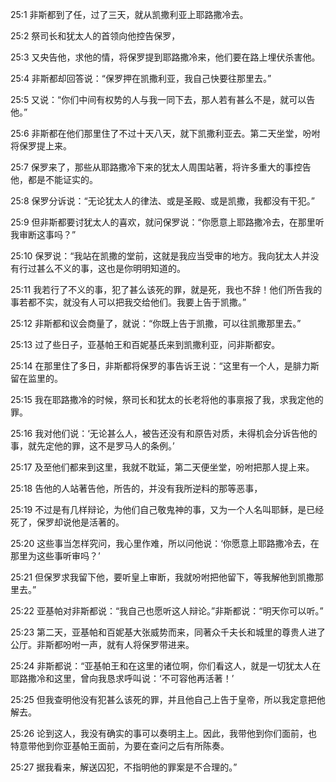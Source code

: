 <a id="1"></a>25:1  非斯都到了任，过了三天，就从凯撒利亚上耶路撒冷去。  

<a id="2"></a>25:2  祭司长和犹太人的首领向他控告保罗，  

<a id="3"></a>25:3  又央告他，求他的情，将保罗提到耶路撒冷来，他们要在路上埋伏杀害他。  

<a id="4"></a>25:4  非斯都却回答说：“保罗押在凯撒利亚，我自己快要往那里去。”  

<a id="5"></a>25:5  又说：“你们中间有权势的人与我一同下去，那人若有甚么不是，就可以告他。”  

<a id="6"></a>25:6  非斯都在他们那里住了不过十天八天，就下凯撒利亚去。第二天坐堂，吩咐将保罗提上来。  

<a id="7"></a>25:7  保罗来了，那些从耶路撒冷下来的犹太人周围站著，将许多重大的事控告他，都是不能证实的。  

<a id="8"></a>25:8  保罗分诉说：“无论犹太人的律法、或是圣殿、或是凯撒，我都没有干犯。”  

<a id="9"></a>25:9  但非斯都要讨犹太人的喜欢，就问保罗说：“你愿意上耶路撒冷去，在那里听我审断这事吗？”  

<a id="10"></a>25:10  保罗说：“我站在凯撒的堂前，这就是我应当受审的地方。我向犹太人并没有行过甚么不义的事，这也是你明明知道的。  

<a id="11"></a>25:11  我若行了不义的事，犯了甚么该死的罪，就是死，我也不辞！他们所告我的事若都不实，就没有人可以把我交给他们。我要上告于凯撒。”  

<a id="12"></a>25:12  非斯都和议会商量了，就说：“你既上告于凯撒，可以往凯撒那里去。”  

<a id="13"></a>25:13  过了些日子，亚基帕王和百妮基氏来到凯撒利亚，问非斯都安。  

<a id="14"></a>25:14  在那里住了多日，非斯都将保罗的事告诉王说：“这里有一个人，是腓力斯留在监里的。  

<a id="15"></a>25:15  我在耶路撒冷的时候，祭司长和犹太的长老将他的事禀报了我，求我定他的罪。  

<a id="16"></a>25:16  我对他们说：‘无论甚么人，被告还没有和原告对质，未得机会分诉告他的事，就先定他的罪，这不是罗马人的条例。’  

<a id="17"></a>25:17  及至他们都来到这里，我就不耽延，第二天便坐堂，吩咐把那人提上来。  

<a id="18"></a>25:18  告他的人站著告他，所告的，并没有我所逆料的那等恶事，  

<a id="19"></a>25:19  不过是有几样辩论，为他们自己敬鬼神的事，又为一个人名叫耶稣，是已经死了，保罗却说他是活著的。  

<a id="20"></a>25:20  这些事当怎样究问，我心里作难，所以问他说：‘你愿意上耶路撒冷去，在那里为这些事听审吗？’  

<a id="21"></a>25:21  但保罗求我留下他，要听皇上审断，我就吩咐把他留下，等我解他到凯撒那里去。”  

<a id="22"></a>25:22  亚基帕对非斯都说：“我自己也愿听这人辩论。”非斯都说：“明天你可以听。”  

<a id="23"></a>25:23  第二天，亚基帕和百妮基大张威势而来，同著众千夫长和城里的尊贵人进了公厅。非斯都吩咐一声，就有人将保罗带进来。  

<a id="24"></a>25:24  非斯都说：“亚基帕王和在这里的诸位啊，你们看这人，就是一切犹太人在耶路撒冷和这里，曾向我恳求呼叫说：‘不可容他再活著！’  

<a id="25"></a>25:25  但我查明他没有犯甚么该死的罪，并且他自己上告于皇帝，所以我定意把他解去。  

<a id="26"></a>25:26  论到这人，我没有确实的事可以奏明主上。因此，我带他到你们面前，也特意带他到你亚基帕王面前，为要在查问之后有所陈奏。  

<a id="27"></a>25:27  据我看来，解送囚犯，不指明他的罪案是不合理的。”  
